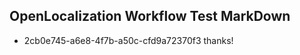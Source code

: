 ## OpenLocalization Workflow Test MarkDown
* 2cb0e745-a6e8-4f7b-a50c-cfd9a72370f3 
thanks!<!--HONumber=Mar16_HO3-->
